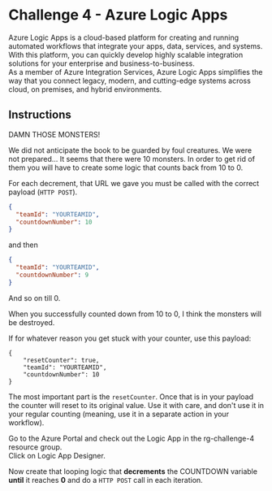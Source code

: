 # Challenge 4 - Azure Logic Apps

Azure Logic Apps is a cloud-based platform for creating and running automated workflows that integrate your apps, data, services, and systems.  
With this platform, you can quickly develop highly scalable integration solutions for your enterprise and business-to-business.  
As a member of Azure Integration Services, Azure Logic Apps simplifies the way that you connect legacy, modern, and cutting-edge systems across cloud, on premises, and hybrid environments.

## Instructions

DAMN THOSE MONSTERS!

We did not anticipate the book to be guarded by foul creatures. We were not prepared...
It seems that there were 10 monsters. In order to get rid of them you will have to create some logic that counts back from 10 to 0. 

For each decrement, that URL we gave you must be called with the correct payload (`HTTP POST`).

```json
{
  "teamId": "YOURTEAMID",
  "countdownNumber": 10
}
```
and then
```json
{
  "teamId": "YOURTEAMID",
  "countdownNumber": 9
}
```
And so on till 0.

When you successfully counted down from 10 to 0, I think the monsters will be destroyed.  

If for whatever reason you get stuck with your counter, use this payload:
```
{
    "resetCounter": true,
    "teamId": "YOURTEAMID",
    "countdownNumber": 10
}
```
The most important part is the `resetCounter`. Once that is in your payload the counter will reset to its original value.
Use it with care, and don't use it in your regular counting (meaning, use it in a separate action in your workflow).

Go to the Azure Portal and check out the Logic App in the rg-challenge-4 resource group.  
Click on Logic App Designer.

Now create that looping logic that **decrements** the COUNTDOWN variable **until** it reaches **0** and do a `HTTP POST` call in each iteration.
